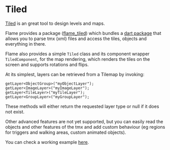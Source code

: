 # Tiled

[Tiled](https://www.mapeditor.org/) is an great tool to design levels and maps.

Flame provides a package ([flame_tiled](https://github.com/flame-engine/flame_tiled)) which bundles
a [dart package](https://pub.dev/packages/tiled) that allows you to parse tmx (xml) files and access
the tiles, objects and everything in there.

Flame also provides a simple `Tiled` class and its component wrapper `TiledComponent`, for the map
rendering, which renders the tiles on the screen and supports rotations and flips.

At its simplest, layers can be retrieved from a Tilemap by invoking:

```
getLayer<ObjectGroup>("myObjectLayer");
getLayer<ImageLayer>("myImageLayer");
getLayer<TileLayer>("myTileLayer");
getLayer<GroupLayer>("myGroupLayer");
```

These methods will either return the requested layer type or null if it does not exist.

Other advanced features are not yet supported, but you can easily read the objects and other
features of the tmx and add custom behaviour (eg regions for triggers and walking areas, custom
animated objects).

You can check a working example
[here](https://github.com/flame-engine/flame_tiled/tree/main/example).
